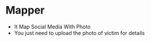 # Mapper
* It Map Social Media With Photo
* You just need to upload the photo of victim for details
